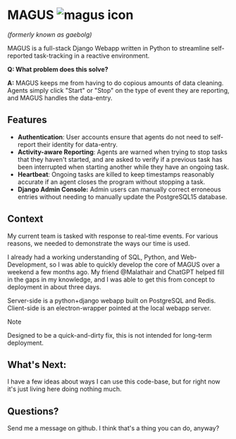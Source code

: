 # MAGUS ![magus icon](https://github.com/Hyliana/gaebolg/blob/c370d729505a8ee35047fe2385bf7cf7794cda2f/krono/magus/static/magus/favicon.ico)
*(formerly known as gaebolg)*

MAGUS is a full-stack Django Webapp written in Python to streamline self-reported task-tracking in a reactive environment.

**Q: What problem does this solve?**

**A:** MAGUS keeps me from having to do copious amounts of data cleaning. Agents simply click "Start" or "Stop" on the type of event they are reporting, and MAGUS handles the data-entry.

## Features

- **Authentication**: User accounts ensure that agents do not need to self-report their identity for data-entry.
- **Activity-aware Reporting**: Agents are warned when trying to stop tasks that they haven't started, and are asked to verify if a previous task has been interrupted when starting another while they have an ongoing task.
- **Heartbeat**: Ongoing tasks are killed to keep timestamps reasonably accurate if an agent closes the program without stopping a task.
- **Django Admin Console:** Admin users can manually correct erroneous entries without needing to manually update the PostgreSQL15 database.

## Context

My current team is tasked with response to real-time events. For various reasons, we needed to demonstrate the ways our time is used. 

I already had a working understanding of SQL, Python, and Web-Development, so I was able to quickly develop the core of MAGUS over a weekend a few months ago. My friend @Malathair and ChatGPT helped fill in the gaps in my knowledge, and I was able to get this from concept to deployment in about three days.

Server-side is a python+django webapp built on PostgreSQL and Redis.
Client-side is an electron-wrapper pointed at the local webapp server.

> [!NOTE]
> Designed to be a quick-and-dirty fix, this is not intended for long-term deployment. 

## What's Next:

I have a few ideas about ways I can use this code-base, but for right now it's just living here doing nothing much. 

## Questions?

Send me a message on github. I think that's a thing you can do, anyway?
